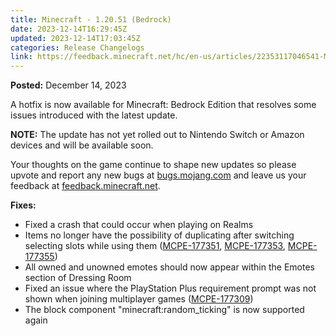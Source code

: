 ```yaml
---
title: Minecraft - 1.20.51 (Bedrock)
date: 2023-12-14T16:29:45Z
updated: 2023-12-14T17:03:45Z
categories: Release Changelogs
link: https://feedback.minecraft.net/hc/en-us/articles/22353117046541-Minecraft-1-20-51-Bedrock-
---
```


**Posted:** December 14, 2023

A hotfix is now available for Minecraft: Bedrock Edition that resolves some issues introduced with the latest update.

**NOTE:** The update has not yet rolled out to Nintendo Switch or Amazon devices and will be available soon.

Your thoughts on the game continue to shape new updates so please upvote and report any new bugs at [bugs.mojang.com](https://bugs.mojang.com/) and leave us your feedback at [feedback.minecraft.net](https://feedback.minecraft.net/).  
  

**Fixes:**

- Fixed a crash that could occur when playing on Realms
- Items no longer have the possibility of duplicating after switching selecting slots while using them ([MCPE-177351](https://bugs.mojang.com/browse/MCPE-177351), [MCPE-177353](https://bugs.mojang.com/browse/MCPE-177353), [MCPE-177355](https://bugs.mojang.com/browse/MCPE-177355))
- All owned and unowned emotes should now appear within the Emotes section of Dressing Room
- Fixed an issue where the PlayStation Plus requirement prompt was not shown when joining multiplayer games ([MCPE-177309](https://bugs.mojang.com/browse/MCPE-177309))
- The block component "minecraft:random_ticking" is now supported again
